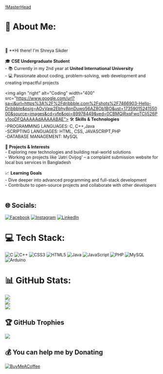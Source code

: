 [!MasterHead](https://www.google.com/imgres?q=coding%20banner%20gif&imgurl=https%3A%2F%2Fuser-images.githubusercontent.com%2F106918656%2F209438619-25091cdf-a126-4e95-a24c-5efdf8057606.gif&imgrefurl=https%3A%2F%2Fgithub.com%2FMd-Ij%2FMd-Ij&docid=tZDJzJe_hsFsIM&tbnid=d1C79WuL-DpeFM&vet=12ahUKEwiVjb6I8NaKAxVa3jgGHZKaN9cQM3oECBkQAA..i&w=1920&h=590&hcb=2&ved=2ahUKEwiVjb6I8NaKAxVa3jgGHZKaN9cQM3oECBkQAA)
# 💫 About Me:
<br><br>👋 **Hi there! I'm Shreya Sikder<br><br>🎓 **CSE Undergraduate Student**  <br>- 📚 Currently in my 2nd year at **United International University**  <br>- 💻 Passionate about coding, problem-solving, web development and creating impactful projects  <br><br>
<img align "right" alt="Coding" width="400" src="https://www.google.com/url?sa=i&url=https%3A%2F%2Fdribbble.com%2Fshots%2F7466903-Hello-Dribbble&psig=AOvVaw2Ebhy8pnDuwo56AZ8Ob1BO&ust=1735901524155000&source=images&cd=vfe&opi=89978449&ved=0CBMQjRxqFwoTCIj526Pv1ooDFQAAAAAdAAAAABAE"> 
🛠️ **Skills & Technologies**  <br>-PROGRAMMING LANGUAGES: C, C++,Java<br>-SCRIPTING LANGUAGES: HTML, CSS, JAVASCRIPT,PHP<br>-DATABASE MANAGEMENT: MySQL  <br><br>🌟 **Projects & Interests**  <br>- Exploring new technologies and building real-world solutions  <br>- Working on projects like 'Jatri Ovijog' – a complaint submission website for local bus services in Bangladesh  <br><br>📈 **Learning Goals**  <br>- Dive deeper into advanced programming and full-stack development  <br>- Contribute to open-source projects and collaborate with other developers  <br><br>


## 🌐 Socials:
[![Facebook](https://img.shields.io/badge/Facebook-%231877F2.svg?logo=Facebook&logoColor=white)](https://facebook.com/shreyasikder24) [![Instagram](https://img.shields.io/badge/Instagram-%23E4405F.svg?logo=Instagram&logoColor=white)](https://instagram.com/being.shreya_._) [![LinkedIn](https://img.shields.io/badge/LinkedIn-%230077B5.svg?logo=linkedin&logoColor=white)](https://linkedin.com/in/shreyasikder) 

# 💻 Tech Stack:
![C](https://img.shields.io/badge/c-%2300599C.svg?style=for-the-badge&logo=c&logoColor=white) ![C++](https://img.shields.io/badge/c++-%2300599C.svg?style=for-the-badge&logo=c%2B%2B&logoColor=white) ![CSS3](https://img.shields.io/badge/css3-%231572B6.svg?style=for-the-badge&logo=css3&logoColor=white) ![HTML5](https://img.shields.io/badge/html5-%23E34F26.svg?style=for-the-badge&logo=html5&logoColor=white) ![Java](https://img.shields.io/badge/java-%23ED8B00.svg?style=for-the-badge&logo=openjdk&logoColor=white) ![JavaScript](https://img.shields.io/badge/javascript-%23323330.svg?style=for-the-badge&logo=javascript&logoColor=%23F7DF1E) ![PHP](https://img.shields.io/badge/php-%23777BB4.svg?style=for-the-badge&logo=php&logoColor=white) ![MySQL](https://img.shields.io/badge/mysql-4479A1.svg?style=for-the-badge&logo=mysql&logoColor=white) ![Arduino](https://img.shields.io/badge/-Arduino-00979D?style=for-the-badge&logo=Arduino&logoColor=white)
# 📊 GitHub Stats:
![](https://github-readme-stats.vercel.app/api?username=Shreya-Sikder&theme=dark&hide_border=false&include_all_commits=false&count_private=false)<br/>
![](https://github-readme-streak-stats.herokuapp.com/?user=Shreya-Sikder&theme=dark&hide_border=false)<br/>
![](https://github-readme-stats.vercel.app/api/top-langs/?username=Shreya-Sikder&theme=dark&hide_border=false&include_all_commits=false&count_private=false&layout=compact)

## 🏆 GitHub Trophies
![](https://github-profile-trophy.vercel.app/?username=Shreya-Sikder&theme=radical&no-frame=false&no-bg=false&margin-w=4)

  ## 💰 You can help me by Donating
  [![BuyMeACoffee](https://img.shields.io/badge/Buy%20Me%20a%20Coffee-ffdd00?style=for-the-badge&logo=buy-me-a-coffee&logoColor=black)](https://buymeacoffee.com/Shreya-Sikder) 

  
<!-- Proudly created with GPRM ( https://gprm.itsvg.in ) -->
